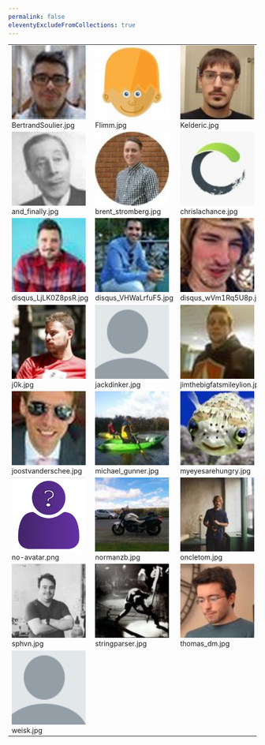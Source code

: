 ```yaml
---
permalink: false
eleventyExcludeFromCollections: true
---
```


<table><tr>
<tr>
<td valign="bottom">
<img src="./BertrandSoulier.jpg" width="150"><br>
BertrandSoulier.jpg
</td>

<td valign="bottom">
<img src="./Flimm.jpg" width="150"><br>
Flimm.jpg
</td>

<td valign="bottom">
<img src="./Kelderic.jpg" width="150"><br>
Kelderic.jpg
</td>

<td valign="bottom">
<img src="./Memes11.jpg" width="150"><br>
Memes11.jpg
</td>

<td valign="bottom">
<img src="./afonsoalban.jpg" width="150"><br>
afonsoalban.jpg
</td>

</tr>
<tr>
<td valign="bottom">
<img src="./and_finally.jpg" width="150"><br>
and_finally.jpg
</td>

<td valign="bottom">
<img src="./brent_stromberg.jpg" width="150"><br>
brent_stromberg.jpg
</td>

<td valign="bottom">
<img src="./chrislachance.jpg" width="150"><br>
chrislachance.jpg
</td>

<td valign="bottom">
<img src="./default.svg" width="150"><br>
default.svg
</td>

<td valign="bottom">
<img src="./disqus_5Q8OEPIegL.jpg" width="150"><br>
disqus_5Q8OEPIegL.jpg
</td>

</tr>
<tr>
<td valign="bottom">
<img src="./disqus_LjLK0Z8psR.jpg" width="150"><br>
disqus_LjLK0Z8psR.jpg
</td>

<td valign="bottom">
<img src="./disqus_VHWaLrfuF5.jpg" width="150"><br>
disqus_VHWaLrfuF5.jpg
</td>

<td valign="bottom">
<img src="./disqus_wVm1Rq5U8p.jpg" width="150"><br>
disqus_wVm1Rq5U8p.jpg
</td>

<td valign="bottom">
<img src="./donysukardi.jpg" width="150"><br>
donysukardi.jpg
</td>

<td valign="bottom">
<img src="./edas.jpg" width="150"><br>
edas.jpg
</td>

</tr>
<tr>
<td valign="bottom">
<img src="./j0k.jpg" width="150"><br>
j0k.jpg
</td>

<td valign="bottom">
<img src="./jackdinker.jpg" width="150"><br>
jackdinker.jpg
</td>

<td valign="bottom">
<img src="./jimthebigfatsmileylion.jpg" width="150"><br>
jimthebigfatsmileylion.jpg
</td>

<td valign="bottom">
<img src="./joelduckworth.jpg" width="150"><br>
joelduckworth.jpg
</td>

<td valign="bottom">
<img src="./johnyvarsami.jpg" width="150"><br>
johnyvarsami.jpg
</td>

</tr>
<tr>
<td valign="bottom">
<img src="./joostvanderschee.jpg" width="150"><br>
joostvanderschee.jpg
</td>

<td valign="bottom">
<img src="./michael_gunner.jpg" width="150"><br>
michael_gunner.jpg
</td>

<td valign="bottom">
<img src="./myeyesarehungry.jpg" width="150"><br>
myeyesarehungry.jpg
</td>

<td valign="bottom">
<img src="./nhoizey.jpg" width="150"><br>
nhoizey.jpg
</td>

<td valign="bottom">
<img src="./nikunjthakkar.jpg" width="150"><br>
nikunjthakkar.jpg
</td>

</tr>
<tr>
<td valign="bottom">
<img src="./no-avatar.png" width="150"><br>
no-avatar.png
</td>

<td valign="bottom">
<img src="./normanzb.jpg" width="150"><br>
normanzb.jpg
</td>

<td valign="bottom">
<img src="./oncletom.jpg" width="150"><br>
oncletom.jpg
</td>

<td valign="bottom">
<img src="./randyfellmy.jpg" width="150"><br>
randyfellmy.jpg
</td>

<td valign="bottom">
<img src="./simevidas.jpg" width="150"><br>
simevidas.jpg
</td>

</tr>
<tr>
<td valign="bottom">
<img src="./sphvn.jpg" width="150"><br>
sphvn.jpg
</td>

<td valign="bottom">
<img src="./stringparser.jpg" width="150"><br>
stringparser.jpg
</td>

<td valign="bottom">
<img src="./thomas_dm.jpg" width="150"><br>
thomas_dm.jpg
</td>

<td valign="bottom">
<img src="./validatethis.jpg" width="150"><br>
validatethis.jpg
</td>

<td valign="bottom">
<img src="./vhpoet.jpg" width="150"><br>
vhpoet.jpg
</td>

</tr>
<tr>
<td valign="bottom">
<img src="./weisk.jpg" width="150"><br>
weisk.jpg
</td>

<td></td>
<td></td>
<td></td>
<td></td>
</tr></table>
